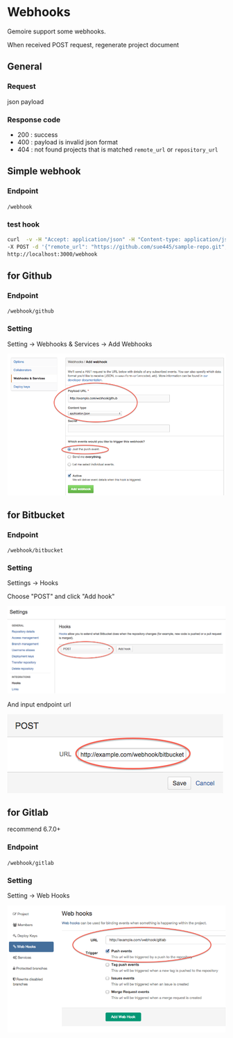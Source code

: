 # Webhooks

Gemoire support some webhooks.

When received POST request, regenerate project document

## General
### Request
json payload

### Response code
* 200 : success
* 400 : payload is invalid json format
* 404 : not found projects that is matched `remote_url` or `repository_url`

## Simple webhook

### Endpoint
`/webhook`

### test hook

```bash
curl  -v -H "Accept: application/json" -H "Content-type: application/json" \
-X POST -d '{"remote_url": "https://github.com/sue445/sample-repo.git", "branch": "master"}' \
http://localhost:3000/webhook
```

## for Github

### Endpoint
`/webhook/github`

### Setting
Setting -> Webhooks & Services -> Add Webhooks

![github webhook](github_webhook.png)

## for Bitbucket

### Endpoint
`/webhook/bitbucket`

### Setting
Settings -> Hooks

Choose "POST" and click "Add hook"

![bitbucket webhook](bitbucket_webhook1.png)

And input endpoint url 

![bitbucket webhook](bitbucket_webhook2.png)

## for Gitlab
recommend 6.7.0+

### Endpoint
`/webhook/gitlab`

### Setting
Setting -> Web Hooks

![gitlab webhook](gitlab_webhook.png)
